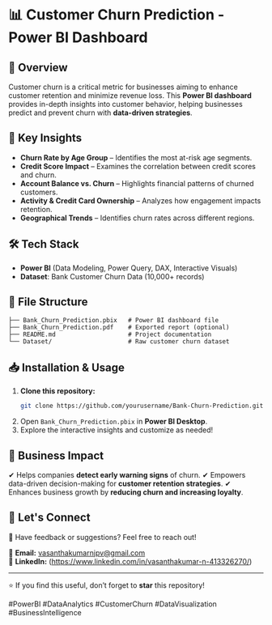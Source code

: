 # 📊 Customer Churn Prediction - Power BI Dashboard

## 🚀 Overview
Customer churn is a critical metric for businesses aiming to enhance customer retention and minimize revenue loss. This **Power BI dashboard** provides in-depth insights into customer behavior, helping businesses predict and prevent churn with **data-driven strategies**.

## 🔎 Key Insights
- **Churn Rate by Age Group** – Identifies the most at-risk age segments.
- **Credit Score Impact** – Examines the correlation between credit scores and churn.
- **Account Balance vs. Churn** – Highlights financial patterns of churned customers.
- **Activity & Credit Card Ownership** – Analyzes how engagement impacts retention.
- **Geographical Trends** – Identifies churn rates across different regions.

## 🛠 Tech Stack
- **Power BI** (Data Modeling, Power Query, DAX, Interactive Visuals)
- **Dataset**: Bank Customer Churn Data (10,000+ records)

## 📂 File Structure
```
├── Bank_Churn_Prediction.pbix   # Power BI dashboard file
├── Bank_Churn_Prediction.pdf    # Exported report (optional)
├── README.md                    # Project documentation
└── Dataset/                     # Raw customer churn dataset
```

## 📥 Installation & Usage
1. **Clone this repository:**
   ```bash
   git clone https://github.com/yourusername/Bank-Churn-Prediction.git
   ```
2. Open `Bank_Churn_Prediction.pbix` in **Power BI Desktop**.
3. Explore the interactive insights and customize as needed!

## 🎯 Business Impact
✔ Helps companies **detect early warning signs** of churn.
✔ Empowers data-driven decision-making for **customer retention strategies**.
✔ Enhances business growth by **reducing churn and increasing loyalty**.

## 📢 Let's Connect
💬 Have feedback or suggestions? Feel free to reach out!

📧 **Email:** vasanthakumarnjpv@gmail.com  
🔗 **LinkedIn:** (https://www.linkedin.com/in/vasanthakumar-n-413326270/)  

---

⭐ If you find this useful, don’t forget to **star** this repository!

#PowerBI #DataAnalytics #CustomerChurn #DataVisualization #BusinessIntelligence
